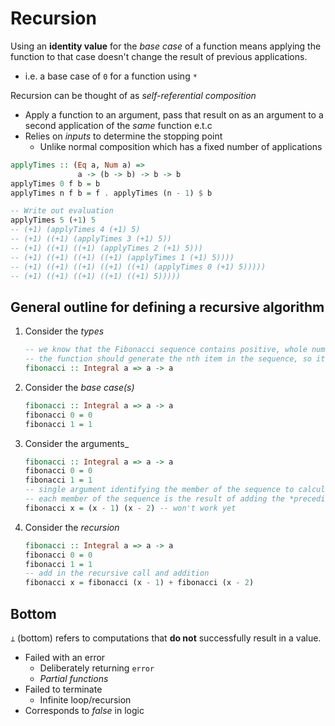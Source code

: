 # Recursion

Using an **identity value** for the _base case_ of a function means applying the function to that case doesn't change the result of previous applications.

- i.e. a base case of `0` for a function using `*`

Recursion can be thought of as _self-referential composition_

- Apply a function to an argument, pass that result on as an argument to a second application of the _same_ function e.t.c
- Relies on _inputs_ to determine the stopping point
  - Unlike normal composition which has a fixed number of applications

```haskell
applyTimes :: (Eq a, Num a) =>
               a -> (b -> b) -> b -> b
applyTimes 0 f b = b
applyTimes n f b = f . applyTimes (n - 1) $ b

-- Write out evaluation
applyTimes 5 (+1) 5
-- (+1) (applyTimes 4 (+1) 5)
-- (+1) ((+1) (applyTimes 3 (+1) 5))
-- (+1) ((+1) ((+1) (applyTimes 2 (+1) 5)))
-- (+1) ((+1) ((+1) ((+1) (applyTimes 1 (+1) 5))))
-- (+1) ((+1) ((+1) ((+1) ((+1) (applyTimes 0 (+1) 5)))))
-- (+1) ((+1) ((+1) ((+1) ((+1) 5)))))
```

## General outline for defining a recursive algorithm

1. Consider the _types_
   ```haskell
   -- we know that the Fibonacci sequence contains positive, whole numbers
   -- the function should generate the nth item in the sequence, so it's input is also positive, whole numbers
   fibonacci :: Integral a => a -> a
   ```
2. Consider the _base case(s)_
   ```haskell
   fibonacci :: Integral a => a -> a
   fibonacci 0 = 0 
   fibonacci 1 = 1
   ```
3. Consider the arguments_
   ```haskell
   fibonacci :: Integral a => a -> a
   fibonacci 0 = 0 
   fibonacci 1 = 1
   -- single argument identifying the member of the sequence to calculate
   -- each member of the sequence is the result of adding the *preceding* two members
   fibonacci x = (x - 1) (x - 2) -- won't work yet
   ```
4. Consider the _recursion_
   ```haskell
   fibonacci :: Integral a => a -> a
   fibonacci 0 = 0 
   fibonacci 1 = 1
   -- add in the recursive call and addition
   fibonacci x = fibonacci (x - 1) + fibonacci (x - 2)
   ```

## Bottom

`⊥` (bottom) refers to computations that **do not** successfully result in a value.

- Failed with an error
  - Deliberately returning `error`
  - _Partial functions_
- Failed to terminate
  - Infinite loop/recursion
- Corresponds to _false_ in logic
